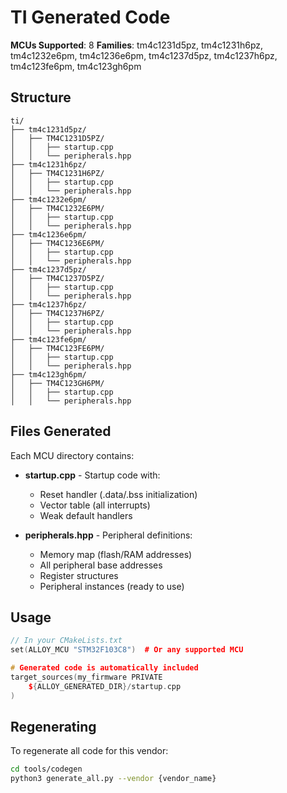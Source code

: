 # TI Generated Code

**MCUs Supported**: 8
**Families**: tm4c1231d5pz, tm4c1231h6pz, tm4c1232e6pm, tm4c1236e6pm, tm4c1237d5pz, tm4c1237h6pz, tm4c123fe6pm, tm4c123gh6pm

## Structure

```
ti/
├── tm4c1231d5pz/
│   ├── TM4C1231D5PZ/
│   │   ├── startup.cpp
│   │   └── peripherals.hpp
├── tm4c1231h6pz/
│   ├── TM4C1231H6PZ/
│   │   ├── startup.cpp
│   │   └── peripherals.hpp
├── tm4c1232e6pm/
│   ├── TM4C1232E6PM/
│   │   ├── startup.cpp
│   │   └── peripherals.hpp
├── tm4c1236e6pm/
│   ├── TM4C1236E6PM/
│   │   ├── startup.cpp
│   │   └── peripherals.hpp
├── tm4c1237d5pz/
│   ├── TM4C1237D5PZ/
│   │   ├── startup.cpp
│   │   └── peripherals.hpp
├── tm4c1237h6pz/
│   ├── TM4C1237H6PZ/
│   │   ├── startup.cpp
│   │   └── peripherals.hpp
├── tm4c123fe6pm/
│   ├── TM4C123FE6PM/
│   │   ├── startup.cpp
│   │   └── peripherals.hpp
├── tm4c123gh6pm/
│   ├── TM4C123GH6PM/
│   │   ├── startup.cpp
│   │   └── peripherals.hpp
```

## Files Generated

Each MCU directory contains:

- **startup.cpp** - Startup code with:
  - Reset handler (.data/.bss initialization)
  - Vector table (all interrupts)
  - Weak default handlers

- **peripherals.hpp** - Peripheral definitions:
  - Memory map (flash/RAM addresses)
  - All peripheral base addresses
  - Register structures
  - Peripheral instances (ready to use)

## Usage

```cpp
// In your CMakeLists.txt
set(ALLOY_MCU "STM32F103C8")  # Or any supported MCU

# Generated code is automatically included
target_sources(my_firmware PRIVATE
    ${ALLOY_GENERATED_DIR}/startup.cpp
)
```

## Regenerating

To regenerate all code for this vendor:

```bash
cd tools/codegen
python3 generate_all.py --vendor {vendor_name}
```

